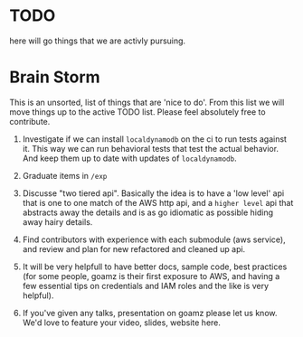 

TODO
====

here will go things that we are activly pursuing. 


Brain Storm
===========

This is an unsorted, list of things that are 'nice to do'. From this list we will move things up to the active TODO list. Please feel absolutely free to contribute.

1. Investigate if we can install `localdynamodb` on the ci to run tests against it. This way we can run behavioral tests that test the actual behavior. And keep them up to date with updates of `localdynamodb`.

2. Graduate items in `/exp`

3. Discusse "two tiered api". Basically the idea is to have a 'low level' api that is one to one match of the AWS http api, and a `higher level` api that abstracts away the details and is as go idiomatic as possible hiding away hairy details.

4. Find contributors with experience with each submodule (aws service), and review and plan for new refactored and cleaned up api.

5. It will be very helpfull to have better docs, sample code, best practices (for some people, goamz is their first exposure to AWS, and having a few essential tips on credentials and IAM roles and the like is very helpful).

6. If you've given any talks, presentation on goamz please let us know. We'd love to feature your video, slides, website here.

